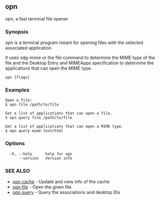 ## opn

opn, a fast terminal file opener

### Synopsis

opn is a terminal program meant for opening files with the selected
associated application.

It uses xdg-mime or the file command to determine the MIME type of the
file and the Desktop Entry and MIMEApps specification to determine the
applications that can open the MIME type.

```
opn [flags]
```

### Examples

```
Open a file:
$ opn file /path/to/file

Get a list of applications that can open a file.
$ opn query file /path/to/file

Get a list of applications that can open a MIME type.
$ opn query mime text/html
```

### Options

```
  -h, --help      help for opn
      --version   Version info
```

### SEE ALSO

* [opn cache](opn_cache.md)	 - Update and view info of the cache
* [opn file](opn_file.md)	 - Open the given file
* [opn query](opn_query.md)	 - Query the associations and desktop IDs


